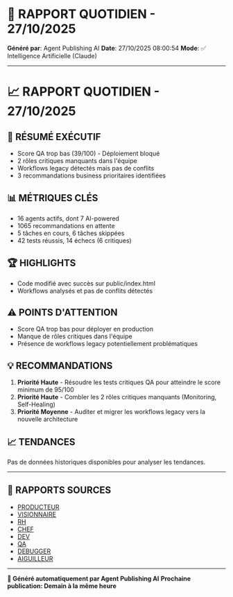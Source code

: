 # 📰 RAPPORT QUOTIDIEN - 27/10/2025

**Généré par**: Agent Publishing AI
**Date**: 27/10/2025 08:00:54
**Mode**: ✅ Intelligence Artificielle (Claude)

---

# 📈 RAPPORT QUOTIDIEN - 27/10/2025

## 🎯 RÉSUMÉ EXÉCUTIF

- Score QA trop bas (39/100) - Déploiement bloqué
- 2 rôles critiques manquants dans l'équipe 
- Workflows legacy détectés mais pas de conflits
- 3 recommandations business prioritaires identifiées

## 📊 MÉTRIQUES CLÉS

- 16 agents actifs, dont 7 AI-powered
- 1065 recommandations en attente
- 5 tâches en cours, 6 tâches skippées
- 42 tests réussis, 14 échecs (6 critiques)

## 🏆 HIGHLIGHTS

- Code modifié avec succès sur public/index.html
- Workflows analysés et pas de conflits détectés

## ⚠️ POINTS D'ATTENTION

- Score QA trop bas pour déployer en production
- Manque de rôles critiques dans l'équipe
- Présence de workflows legacy potentiellement problématiques

## 💡 RECOMMANDATIONS

1. **Priorité Haute** - Résoudre les tests critiques QA pour atteindre le score minimum de 95/100
2. **Priorité Haute** - Combler les 2 rôles critiques manquants (Monitoring, Self-Healing)
3. **Priorité Moyenne** - Auditer et migrer les workflows legacy vers la nouvelle architecture

## 📈 TENDANCES

Pas de données historiques disponibles pour analyser les tendances.

---

## 📎 RAPPORTS SOURCES

- [PRODUCTEUR](RAPPORT-AGENT-PRODUCTEUR-AI.md)
- [VISIONNAIRE](RAPPORT-AGENT-VISIONNAIRE-AI.md)
- [RH](RAPPORT-AGENT-RH-AI.md)
- [CHEF](RAPPORT-AGENT-CHEF-AI.md)
- [DEV](RAPPORT-AGENT-DEV.md)
- [QA](RAPPORT-AGENT-QA.md)
- [DEBUGGER](RAPPORT-AGENT-DEBUGGER.md)
- [AIGUILLEUR](RAPPORT-AGENT-AIGUILLEUR-AI.md)

---

**🤖 Généré automatiquement par Agent Publishing AI**
**Prochaine publication: Demain à la même heure**
